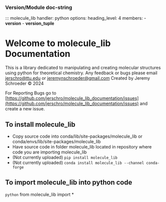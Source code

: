 ### Version/Module doc-string
::: molecule_lib
    handler: python
    options:
      heading_level: 4 
      members:
      - __version__
      - __version_tuple__


# Welcome to molecule_lib Documentation

This is a library dedicated to manipulating and creating molecular structures using python for theoretical chemistry.
Any feedback or bugs please email jerschro@ttu.edu or jeremynschroeder@gmail.com
Created by Jeremy Schroeder © 2024

For Reporting Bugs go to [https://github.com/jerschro/molecule_lib_documentation/issues](https://github.com/jerschro/molecule_lib_documentation/issues) and create a new issue.


## To install molecule_lib 

* Copy source code into conda/lib/site-packages/molecule_lib or conda/envs/lib/site-packages/molecule_lib
* Have source code in folder molecule_lib located in repository where code you are importing molecule_lib
* (Not currently uploaded) `pip install molecule_lib` 
* (Not currently uploaded) `conda install molecule_lib --channel conda-forge` 

## To import molecule_lib into python code

`python` 
from molecule_lib import *
